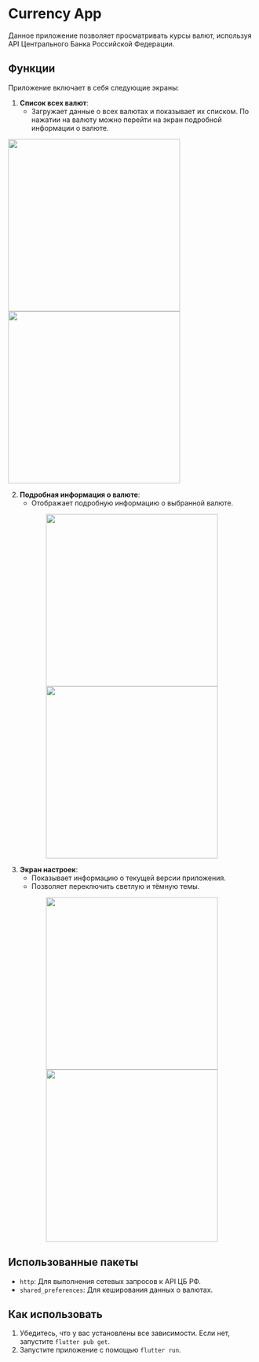 # Currency App

Данное приложение позволяет просматривать курсы валют, используя API Центрального Банка Российской Федерации.

## Функции

Приложение включает в себя следующие экраны:

1. **Список всех валют**:
    - Загружает данные о всех валютах и показывает их списком. По нажатии на валюту можно перейти на экран подробной информации о валюте.
      <p align="center">
  <img src="https://github.com/Nikolasgev/tz_ithub/assets/109689625/a3923616-7e75-4454-9db4-c1c4c0f349ee" width="350" >
  <img src="https://github.com/Nikolasgev/tz_ithub/assets/109689625/ef16c8d1-c575-4c83-a73b-040624523d27" width="350" >
</p>



2. **Подробная информация о валюте**:
    - Отображает подробную информацию о выбранной валюте.
  <p align="center">
  <img src="https://github.com/Nikolasgev/tz_ithub/assets/109689625/e4f1add9-91d7-47f9-9226-4e6911f14407" width="350" >
  <img src="https://github.com/Nikolasgev/tz_ithub/assets/109689625/0fa9ec5b-d37f-4eee-a652-0d9a82969189" width="350" >
</p>

3. **Экран настроек**:
    - Показывает информацию о текущей версии приложения.
    - Позволяет переключить светлую и тёмную темы.

<p align="center">
  <img src="https://github.com/Nikolasgev/tz_ithub/assets/109689625/2ee3c5d3-638a-4f89-b290-89fb30e0e8c5" width="350" >
  <img src="https://github.com/Nikolasgev/tz_ithub/assets/109689625/4c23cf62-0bcb-4eac-9308-7659a7ba19a8" width="350" >
</p>


## Использованные пакеты

- `http`: Для выполнения сетевых запросов к API ЦБ РФ.
- `shared_preferences`: Для кеширования данных о валютах.

## Как использовать

1. Убедитесь, что у вас установлены все зависимости. Если нет, запустите `flutter pub get`.
2. Запустите приложение с помощью `flutter run`.

